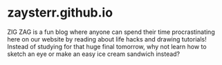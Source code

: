 # zaysterr.github.io

ZIG ZAG is a fun blog where anyone can spend their time procrastinating here on our website by reading about life hacks and drawing tutorials! Instead of studying for that huge final tomorrow, why not learn how to sketch an eye or make an easy ice cream sandwich instead?
